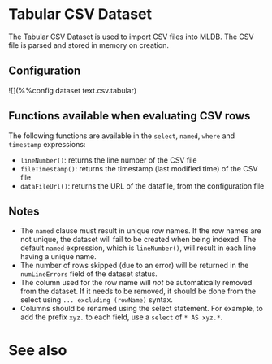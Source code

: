 # Tabular CSV Dataset

The Tabular CSV Dataset is used to import CSV files into MLDB.  The
CSV file is parsed and stored in memory on creation.

## Configuration

![](%%config dataset text.csv.tabular)

## Functions available when evaluating CSV rows

The following functions are available in the `select`, `named`, `where` and `timestamp` expressions:

- `lineNumber()`: returns the line number of the CSV file
- `fileTimestamp()`: returns the timestamp (last modified time) of the CSV file
- `dataFileUrl()`: returns the URL of the datafile, from the configuration file


## Notes

- The `named` clause must result in unique row names.  If the row names are not
  unique, the dataset will fail to be created when being indexed.  The default
  `named` expression, which is `lineNumber()`, will result in each line having
  a unique name.
- The number of rows skipped (due to an error) will be returned in the
  `numLineErrors` field of the dataset status.
- The column used for the row name will *not* be automatically removed from the
  dataset.  If it needs to be removed, it should be done from the select
  using `... excluding (rowName)` syntax.
- Columns should be renamed using the select statement.  For example, to add
  the prefix `xyz.` to each field, use a `select` of `* AS xyz.*`.

# See also

